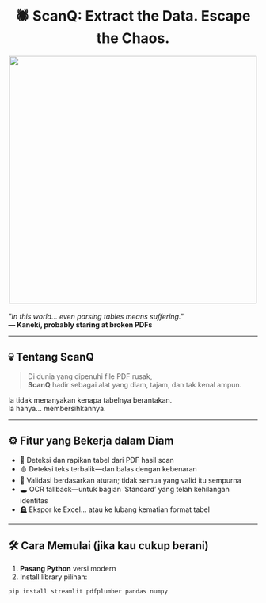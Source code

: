 <h1 align="center">
  🕷️ ScanQ: Extract the Data. Escape the Chaos.
</h1>

<p align="center">
  <div style="text-align: center;">
    <img src="https://giffiles.alphacoders.com/132/13267.gif" style="max-width: 100%; width: 500px; height: auto;" />
  </div>
  <br/>
  <i>"In this world... even parsing tables means suffering."</i><br/>
  <b>— Kaneki, probably staring at broken PDFs</b>
</p>

---

## 💀 Tentang ScanQ

> Di dunia yang dipenuhi file PDF rusak,  
> **ScanQ** hadir sebagai alat yang diam, tajam, dan tak kenal ampun.

Ia tidak menanyakan kenapa tabelnya berantakan.  
Ia hanya... membersihkannya.

---

## ⚙️ Fitur yang Bekerja dalam Diam

- 🔪 Deteksi dan rapikan tabel dari PDF hasil scan
- 🩸 Deteksi teks terbalik—dan balas dengan kebenaran
- 🧠 Validasi berdasarkan aturan; tidak semua yang valid itu sempurna
- 🕳️ OCR fallback—untuk bagian ‘Standard’ yang telah kehilangan identitas
- 🪦 Ekspor ke Excel... atau ke lubang kematian format tabel

---

## 🛠️ Cara Memulai (jika kau cukup berani)

1. **Pasang Python** versi modern
2. Install library pilihan:

```bash
pip install streamlit pdfplumber pandas numpy
